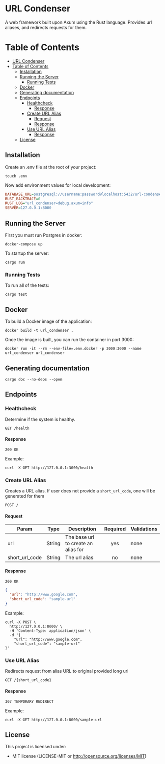 # URL Condenser

A web framework built upon Axum using the Rust language.
Provides url aliases, and redirects requests for them.

# Table of Contents

- [URL Condenser](#url-condenser)
- [Table of Contents](#table-of-contents)
  - [Installation](#installation)
  - [Running the Server](#running-the-server)
    - [Running Tests](#running-tests)
  - [Docker](#docker)
  - [Generating documentation](#generating-documentation)
  - [Endpoints](#endpoints)
    - [Healthcheck](#healthcheck)
      - [Response](#response)
    - [Create URL Alias](#create-url-alias)
      - [Request](#request)
      - [Response](#response-1)
    - [Use URL Alias](#use-url-alias)
      - [Response](#response-2)
  - [License](#license)

## Installation

Create an .env file at the root of your project:

```shell
touch .env
```

Now add environment values for local development:

```ini
DATABASE_URL=postgresql://username:password@localhost:5432/url-condenser
RUST_BACKTRACE=0
RUST_LOG="url_condenser=debug,axum=info"
SERVER=127.0.0.1:8000
```

## Running the Server

First you must run Postgres in docker:

```shell
docker-compose up
```

To startup the server:

```shell
cargo run
```

### Running Tests

To run all of the tests:

```shell
cargo test
```

## Docker

To build a Docker image of the application:

```shell
docker build -t url_condenser .
```

Once the image is built, you can run the container in port 3000:

```shell
docker run -it --rm --env-file=.env.docker -p 3000:3000 --name url_condenser url_condenser
```

## Generating documentation

```shell
cargo doc --no-deps --open
```

## Endpoints

### Healthcheck

Determine if the system is healthy.

`GET /health`

#### Response

`200 OK`

Example:

```shell
curl -X GET http://127.0.0.1:3000/health
```

### Create URL Alias

Creates a URL alias. If user does not provide a `short_url_code`, one will be generated for them

`POST /`

#### Request

| Param          | Type   | Description                         | Required | Validations |
| -------------- | ------ | ----------------------------------- | :------: | ----------- |
| url            | String | The base url to create an alias for |   yes    | none        |
| short_url_code | String | The url alias                       |    no    | none        |

#### Response

`200 OK`

```json
{
  "url": "http://www.google.com",
  "short_url_code": "sample-url"
}
```

Example:

```shell
curl -X POST \
  http://127.0.0.1:8000/ \
  -H 'Content-Type: application/json' \
  -d '{
    "url": "http://www.google.com",
    "short_url_code": "sample-url"
}'
```

### Use URL Alias

Redirects request from alias URL to original provided long url

`GET /{short_url_code}`

#### Response

`307 TEMPORARY REDIRECT`

Example:

```shell
curl -X GET http://127.0.0.1:8000/sample-url
```

## License

This project is licensed under:

- MIT license (LICENSE-MIT or <http://opensource.org/licenses/MIT>)
